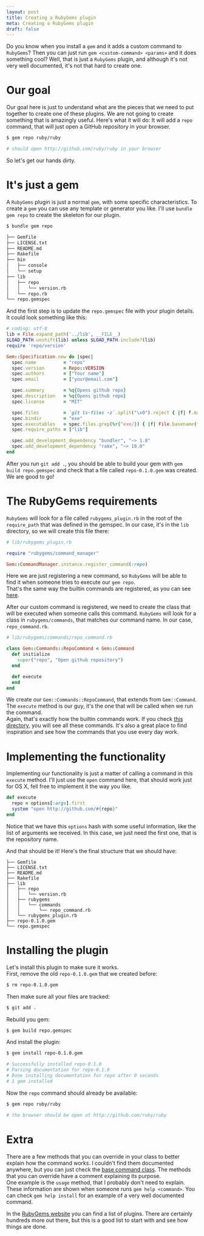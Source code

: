 ```yaml
---
layout: post
title: Creating a RubyGems plugin
meta: Creating a RubyGems plugin
draft: false
---
```


Do you know when you install a `gem` and it adds a custom command to `RubyGems`? Then you can just run `gem <custom-command> <params>` and it does something cool?
Well, that is just a `RubyGems` plugin, and although it's not very well documented, it's not that hard to create one.

# Our goal

Our goal here is just to understand what are the pieces that we need to put together to create one of these plugins. We are not going to create something that is amazingly useful.
Here's what it will do: It will add a `repo` command, that will just open a GitHub repository in your browser.

```bash
$ gem repo ruby/ruby

# should open http://github.com/ruby/ruby in your browser
```

So let's get our hands dirty.

# It's just a gem

A `RubyGems` plugin is just a normal `gem`, with some specific characteristics. To create a `gem` you can use any template or generator you like. I'll use `bundle gem repo` to create the skeleton for our plugin.

```bash
$ bundle gem repo

├── Gemfile
├── LICENSE.txt
├── README.md
├── Rakefile
├── bin
│   ├── console
│   └── setup
├── lib
│   ├── repo
│   │   └── version.rb
│   └── repo.rb
└── repo.gemspec
```

And the first step is to update the `repo.gemspec` file with your plugin details. It could look something like this:

```ruby
# coding: utf-8
lib = File.expand_path('../lib', __FILE__)
$LOAD_PATH.unshift(lib) unless $LOAD_PATH.include?(lib)
require 'repo/version'

Gem::Specification.new do |spec|
  spec.name          = "repo"
  spec.version       = Repo::VERSION
  spec.authors       = ["Your name"]
  spec.email         = ["your@email.com"]

  spec.summary       = %q{Opens github repo}
  spec.description   = %q{Opens github repo}
  spec.license       = "MIT"

  spec.files         = `git ls-files -z`.split("\x0").reject { |f| f.match(%r{^(test|spec|features)/}) }
  spec.bindir        = "exe"
  spec.executables   = spec.files.grep(%r{^exe/}) { |f| File.basename(f) }
  spec.require_paths = ["lib"]

  spec.add_development_dependency "bundler", "~> 1.8"
  spec.add_development_dependency "rake", "~> 10.0"
end
```

After you run `git add .`, you should be able to build your gem with `gem build repo.gemspec` and check that a file called `repo-0.1.0.gem` was created. We are good to go!

# The RubyGems requirements

`RubyGems` will look for a file called `rubygems_plugin.rb` in the root of the `require_path` that was defined in the gemspec. In our case, it's in the `lib` directory, so we will create this file there:

```ruby
# lib/rubygems_plugin.rb

require "rubygems/command_manager"

Gem::CommandManager.instance.register_command(:repo)
```

Here we are just registering a new command, so `RubyGems` will be able to find it when someone tries to execute our `gem repo`.  
That's the same way the builtin commands are registered, as you can see [here](https://github.com/rubygems/rubygems/blob/master/lib/rubygems/command_manager.rb#L99).

After our custom command is registered, we need to create the class that will be executed when someone calls this command. `RubyGems` will look for a class in `rubygems/commands`, that 
matches our command name. In our case, `repo_command.rb`.

```ruby
# lib/rubygems/commands/repo_command.rb

class Gem::Commands::RepoCommand < Gem::Command
  def initialize
    super("repo", "Open github repository")
  end

  def execute
  end
end
```

We create our `Gem::Commands::RepoCommand`, that extends from `Gem::Command`. The `execute` method is our guy, it's the one that will be called when we run the command.  
Again, that's exactly how the builtin commands work. If you check [this directory](https://github.com/rubygems/rubygems/tree/master/lib/rubygems/commands), you will see all these commands.
It's also a great place to find inspiration and see how the commands that you use every day work.

# Implementing the functionality

Implementing our functionality is just a matter of calling a command in this `execute` method. I'll just use the `open` command here, that should work just for OS X, fell free to implement it the way you like.

```ruby
def execute
  repo = options[:args].first
  system "open http://github.com/#{repo}"
end
```

Notice that we have this `options` hash with some useful information, like the list of arguments we received. In this case, we just need the first one, that is the repository name.

And that should be it! Here's the final structure that we should have:

```
├── Gemfile
├── LICENSE.txt
├── README.md
├── Rakefile
├── lib
│   ├── repo
│   │   └── version.rb
│   ├── rubygems
│   │   └── commands
│   │       └── repo_command.rb
│   └── rubygems_plugin.rb
├── repo-0.1.0.gem
└── repo.gemspec
```

# Installing the plugin

Let's install this plugin to make sure it works.  
First, remove the old `repo-0.1.0.gem` that we created before:

```bash
$ rm repo-0.1.0.gem
```

Then make sure all your files are tracked:

```bash
$ git add .
```

Rebuild you gem:

```bash
$ gem build repo.gemspec
```

And install the plugin:

```bash
$ gem install repo-0.1.0.gem

# Successfully installed repo-0.1.0
# Parsing documentation for repo-0.1.0
# Done installing documentation for repo after 0 seconds
# 1 gem installed
```

Now the `repo` command should already be available:

```bash
$ gem repo ruby/ruby

# the browser should be open at http://github.com/ruby/ruby
```

# Extra

There are a few methods that you can override in your class to better explain how the command works. I couldn't find them documented anywhere, but you can just check the [base command class](https://github.com/rubygems/rubygems/blob/master/lib/rubygems/command.rb). 
The methods that you can override have a comment explaining its purpose.  
One example is the `usage` method, that I probably don't need to explain. These information are shown when someone runs `gem help <command>`. You can check `gem help install` for an example of a very well documented command.

In the [RubyGems website](http://guides.rubygems.org/plugins/) you can find a list of plugins. There are certainly hundreds more out there, but this is a good list to start with and see how things are done.
